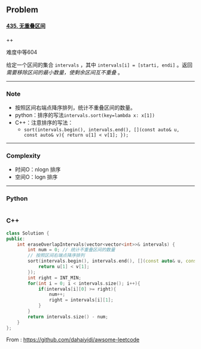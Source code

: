 ## Problem

#### [435. 无重叠区间](https://leetcode-cn.com/problems/non-overlapping-intervals/)

++

难度中等604

给定一个区间的集合 `intervals` ，其中 `intervals[i] = [starti, endi]` 。返回 *需要移除区间的最小数量，使剩余区间互不重叠* 。



------

### Note

- 按照区间右端点降序排列，统计不重叠区间的数量。
- python：排序的写法`intervals.sort(key=lambda x: x[1])`
- C++：注意排序的写法：
  - `sort(intervals.begin(), intervals.end(), [](const auto& u, const auto& v){
                return u[1] < v[1];
            });`

------

### Complexity

- 时间O：nlogn  排序
- 空间O：logn 排序

------

### Python

```python

```

### C++

```C++
class Solution {
public:
    int eraseOverlapIntervals(vector<vector<int>>& intervals) {
        int num = 0; // 统计不重叠区间的数量
        // 按照区间右端点降序排列
        sort(intervals.begin(), intervals.end(), [](const auto& u, const auto& v){
            return u[1] < v[1];
        });
        int right = INT_MIN;
        for(int i = 0; i < intervals.size(); i++){
            if(intervals[i][0] >= right){
                num++;
                right = intervals[i][1];
            }
        }
        return intervals.size() - num;
    }
};
```



From : https://github.com/dahaiyidi/awsome-leetcode
